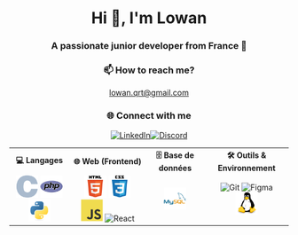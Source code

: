 <h1 align="center">Hi 👋, I'm Lowan</h1>
<h3 align="center">A passionate junior developer from France 🥖</h3>

<h3 align="center">📫 How to reach me?</h3>
<p align="center"><a href="mailto:lowan.qrt@gmail.com">lowan.qrt@gmail.com</a></p>

<h3 align="center">🌐 Connect with me</h3>
<p align="center">
  <a href="https://linkedin.com/in/lowan-quarton" target="_blank"><img src="https://raw.githubusercontent.com/rahuldkjain/github-profile-readme-generator/master/src/images/icons/Social/linked-in-alt.svg" alt="LinkedIn" height="30" width="40" /></a><a href="https://discord.gg/lowan_qrt" target="_blank"><img src="https://raw.githubusercontent.com/rahuldkjain/github-profile-readme-generator/master/src/images/icons/Social/discord.svg" alt="Discord" height="30" width="40" /></a>
</p>

<table align="center">
  <tr>
    <th align="center">💻 Langages</th>
    <th align="center">🌐 Web (Frontend)</th>
    <th align="center">🗄️ Base de données</th>
    <th align="center">🛠️ Outils & Environnement</th>
  </tr>
  <tr>
    <td align="center">
      <img src="https://raw.githubusercontent.com/devicons/devicon/master/icons/c/c-original.svg" alt="C" width="40" height="40" />
      <img src="https://raw.githubusercontent.com/devicons/devicon/master/icons/php/php-original.svg" alt="PHP" width="40" height="40" />
      <img src="https://raw.githubusercontent.com/devicons/devicon/master/icons/python/python-original.svg" alt="Python" width="40" height="40" />
    </td>
    <td align="center">
      <img src="https://raw.githubusercontent.com/devicons/devicon/master/icons/html5/html5-original-wordmark.svg" alt="HTML5" width="40" height="40" />
      <img src="https://raw.githubusercontent.com/devicons/devicon/master/icons/css3/css3-original-wordmark.svg" alt="CSS3" width="40" height="40" />
      <img src="https://raw.githubusercontent.com/devicons/devicon/master/icons/javascript/javascript-original.svg" alt="JavaScript" width="40" height="40" />
      <img src="https://upload.wikimedia.org/wikipedia/commons/a/a7/React-icon.svg" alt="React" width="40" height="40" />
    </td>
    <td align="center">
      <img src="https://raw.githubusercontent.com/devicons/devicon/master/icons/mysql/mysql-original-wordmark.svg" alt="MySQL" width="40" height="40" />
    </td>
    <td align="center">
      <img src="https://www.vectorlogo.zone/logos/git-scm/git-scm-icon.svg" alt="Git" width="40" height="40" />
      <img src="https://www.vectorlogo.zone/logos/figma/figma-icon.svg" alt="Figma" width="40" height="40" />
      <img src="https://raw.githubusercontent.com/devicons/devicon/master/icons/linux/linux-original.svg" alt="Linux" width="40" height="40" />
    </td>
  </tr>
</table>
